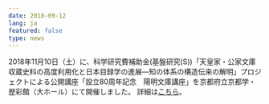 ```yaml
---
date: 2018-09-12
lang: ja
featured: false
type: news
---
```

2018年11月10日（土）に、科学研究費補助金(基盤研究(S))「天皇家・公家文庫収蔵史料の高度利用化と日本目録学の進展―知の体系の構造伝来の解明」プロジェクトによる公開講座「設立80周年記念　陽明文庫講座」を京都府立京都学・歴彩館（大ホール）にて開催しました。
詳細は<a href="/news/2018/20181110youmei.pdf" target="_blank">こちら</a>。
